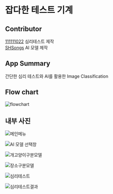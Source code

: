 # 잡다한 테스트 기계

## Contributor

[111111022](https://github.com/111111022) 심리테스트 제작  
[SHSongs](https://github.com/SHSongs) AI 모델 제작

## App Summary
간단한 심리 테스트와 AI를 활용한 Image Classification

## Flow chart
![flowchart](https://user-images.githubusercontent.com/48788892/100417758-f362e500-30c4-11eb-9029-6f2ebc8cfbd9.png)


## 내부 사진
![메인메뉴](https://user-images.githubusercontent.com/48788892/99246517-c3a41980-2848-11eb-9df4-0b136cbc3484.PNG)


![AI 모델 선택창](https://user-images.githubusercontent.com/48788892/99246816-43ca7f00-2849-11eb-8c5f-29bfd78b9ca5.PNG)

![개고양이구분모델](https://user-images.githubusercontent.com/48788892/99247145-df5bef80-2849-11eb-8dc0-7b8423fe91f0.PNG)


![장소구분모델](https://user-images.githubusercontent.com/48788892/99247170-eaaf1b00-2849-11eb-8715-4e5cc84d40a2.PNG)

![심리테스트](https://user-images.githubusercontent.com/48788892/99247217-fbf82780-2849-11eb-9edb-9ac99484213e.PNG)


![심리테스트결과](https://user-images.githubusercontent.com/48788892/99247240-04506280-284a-11eb-8edf-fcd2860e1779.PNG)